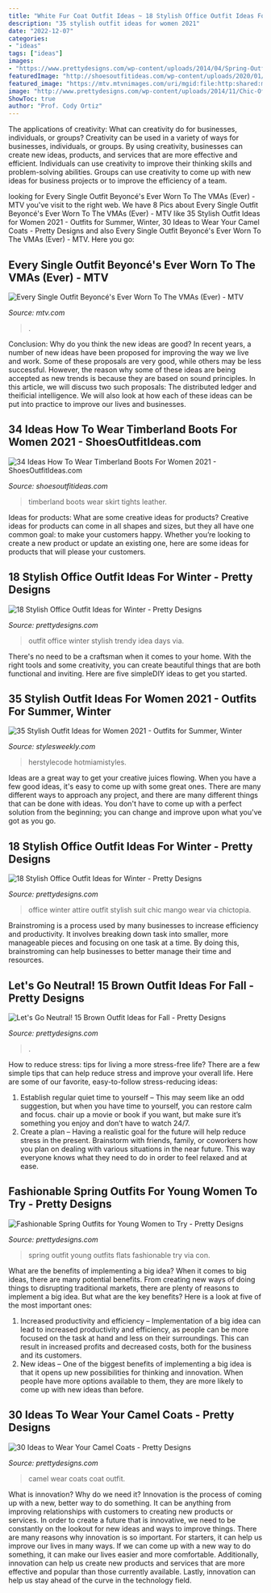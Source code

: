 ```yaml
---
title: "White Fur Coat Outfit Ideas ~ 18 Stylish Office Outfit Ideas For Winter"
description: "35 stylish outfit ideas for women 2021"
date: "2022-12-07"
categories:
- "ideas"
tags: ["ideas"]
images:
- "https://www.prettydesigns.com/wp-content/uploads/2014/04/Spring-Outfit-with-Flats.jpg"
featuredImage: "http://shoesoutfitideas.com/wp-content/uploads/2020/01/tights-and-timberland-boots.jpg"
featured_image: "https://mtv.mtvnimages.com/uri/mgid:file:http:shared:mtv.com/news/wp-content/uploads/2014/08/GettyImages-597574474-1472444378.jpg?quality=.8&amp;height=1201.8027040560842&amp;width=800"
image: "http://www.prettydesigns.com/wp-content/uploads/2014/11/Chic-Office-Attire-for-Winter-2015.jpg"
ShowToc: true
author: "Prof. Cody Ortiz"
---
```



The applications of creativity: What can creativity do for businesses, individuals, or groups?
Creativity can be used in a variety of ways for businesses, individuals, or groups. By using creativity, businesses can create new ideas, products, and services that are more effective and efficient. Individuals can use creativity to improve their thinking skills and problem-solving abilities. Groups can use creativity to come up with new ideas for business projects or to improve the efficiency of a team.

	

		
looking for Every Single Outfit Beyoncé&#039;s Ever Worn To The VMAs (Ever) - MTV you've visit to the right web. We have 8 Pics about Every Single Outfit Beyoncé&#039;s Ever Worn To The VMAs (Ever) - MTV like 35 Stylish Outfit Ideas for Women 2021 - Outfits for Summer, Winter, 30 Ideas to Wear Your Camel Coats - Pretty Designs and also Every Single Outfit Beyoncé&#039;s Ever Worn To The VMAs (Ever) - MTV. Here you go:
		
    
## Every Single Outfit Beyoncé&#039;s Ever Worn To The VMAs (Ever) - MTV

<img loading=lazy src="https://mtv.mtvnimages.com/uri/mgid:file:http:shared:mtv.com/news/wp-content/uploads/2014/08/GettyImages-597574474-1472444378.jpg?quality=.8&amp;height=1201.8027040560842&amp;width=800" onerror="this.onerror=null;this.src='https://tse4.mm.bing.net/th?id=OIP.KtlbDPC7q4BukgkDO1XhpgHaLH&amp;pid=15.1';" alt="Every Single Outfit Beyoncé&#039;s Ever Worn To The VMAs (Ever) - MTV">

_Source: mtv.com_

>. 

	

Conclusion: Why do you think the new ideas are good?
In recent years, a number of new ideas have been proposed for improving the way we live and work. Some of these proposals are very good, while others may be less successful. However, the reason why some of these ideas are being accepted as new trends is because they are based on sound principles. In this article, we will discuss two such proposals: The distributed ledger and theificial intelligence. We will also look at how each of these ideas can be put into practice to improve our lives and businesses.

    
## 34 Ideas How To Wear Timberland Boots For Women 2021 - ShoesOutfitIdeas.com

<img loading=lazy src="http://shoesoutfitideas.com/wp-content/uploads/2020/01/tights-and-timberland-boots.jpg" onerror="this.onerror=null;this.src='https://tse3.mm.bing.net/th?id=OIP.stkJi3l65YpDxmQlGvX1nQHaLs&amp;pid=15.1';" alt="34 Ideas How To Wear Timberland Boots For Women 2021 - ShoesOutfitIdeas.com">

_Source: shoesoutfitideas.com_

>timberland boots wear skirt tights leather. 

	

Ideas for products: What are some creative ideas for products?
Creative ideas for products can come in all shapes and sizes, but they all have one common goal: to make your customers happy. Whether you’re looking to create a new product or update an existing one, here are some ideas for products that will please your customers.

    
## 18 Stylish Office Outfit Ideas For Winter - Pretty Designs

<img loading=lazy src="http://www.prettydesigns.com/wp-content/uploads/2014/11/Trendy-Outfit-Idea-for-Work-Days.jpg" onerror="this.onerror=null;this.src='https://tse4.mm.bing.net/th?id=OIP.K2A-xKwmHi1_Ceu_ZgEBWAHaLT&amp;pid=15.1';" alt="18 Stylish Office Outfit Ideas for Winter - Pretty Designs">

_Source: prettydesigns.com_

>outfit office winter stylish trendy idea days via. 

	

There's no need to be a craftsman when it comes to your home. With the right tools and some creativity, you can create beautiful things that are both functional and inviting. Here are five simpleDIY ideas to get you started.

    
## 35 Stylish Outfit Ideas For Women 2021 - Outfits For Summer, Winter

<img loading=lazy src="https://stylesweekly.com/wp-content/uploads/2016/12/Trendy-Outfit-Ideas_13.jpg" onerror="this.onerror=null;this.src='https://tse1.mm.bing.net/th?id=OIP.IY-cp4wx52nEGNvIydXy0gHaOm&amp;pid=15.1';" alt="35 Stylish Outfit Ideas for Women 2021 - Outfits for Summer, Winter">

_Source: stylesweekly.com_

>herstylecode hotmiamistyles. 

	

Ideas are a great way to get your creative juices flowing. When you have a few good ideas, it's easy to come up with some great ones. There are many different ways to approach any project, and there are many different things that can be done with ideas. You don't have to come up with a perfect solution from the beginning; you can change and improve upon what you've got as you go.

    
## 18 Stylish Office Outfit Ideas For Winter - Pretty Designs

<img loading=lazy src="http://www.prettydesigns.com/wp-content/uploads/2014/11/Chic-Office-Attire-for-Winter-2015.jpg" onerror="this.onerror=null;this.src='https://tse2.mm.bing.net/th?id=OIP.c86bvhQmr7lTo7lEeHegSgHaK3&amp;pid=15.1';" alt="18 Stylish Office Outfit Ideas for Winter - Pretty Designs">

_Source: prettydesigns.com_

>office winter attire outfit stylish suit chic mango wear via chictopia. 

	

Brainstroming is a process used by many businesses to increase efficiency and productivity. It involves breaking down task into smaller, more manageable pieces and focusing on one task at a time. By doing this, brainstroming can help businesses to better manage their time and resources.

    
## Let&#039;s Go Neutral! 15 Brown Outfit Ideas For Fall - Pretty Designs

<img loading=lazy src="http://www.prettydesigns.com/wp-content/uploads/2014/09/Fashionable-Brown-Outfit-Idea-for-Fall.jpg" onerror="this.onerror=null;this.src='https://tse2.mm.bing.net/th?id=OIP.g7HomAP3TkK73h86ICiUpQAAAA&amp;pid=15.1';" alt="Let&#039;s Go Neutral! 15 Brown Outfit Ideas for Fall - Pretty Designs">

_Source: prettydesigns.com_

>. 

	

How to reduce stress: tips for living a more stress-free life?
There are a few simple tips that can help reduce stress and improve your overall life. Here are some of our favorite, easy-to-follow stress-reducing ideas: 
1. Establish regular quiet time to yourself – This may seem like an odd suggestion, but when you have time to yourself, you can restore calm and focus. chair up a movie or book if you want, but make sure it’s something you enjoy and don’t have to watch 24/7. 
2. Create a plan – Having a realistic goal for the future will help reduce stress in the present. Brainstorm with friends, family, or coworkers how you plan on dealing with various situations in the near future. This way everyone knows what they need to do in order to feel relaxed and at ease. 

    
## Fashionable Spring Outfits For Young Women To Try - Pretty Designs

<img loading=lazy src="https://www.prettydesigns.com/wp-content/uploads/2014/04/Spring-Outfit-with-Flats.jpg" onerror="this.onerror=null;this.src='https://tse3.mm.bing.net/th?id=OIP.0YMIoIhHUXQ2SrFzgAhUJgHaK2&amp;pid=15.1';" alt="Fashionable Spring Outfits for Young Women to Try - Pretty Designs">

_Source: prettydesigns.com_

>spring outfit young outfits flats fashionable try via con. 

	

What are the benefits of implementing a big idea?
When it comes to big ideas, there are many potential benefits. From creating new ways of doing things to disrupting traditional markets, there are plenty of reasons to implement a big idea. But what are the key benefits? Here is a look at five of the most important ones:
1. Increased productivity and efficiency – Implementation of a big idea can lead to increased productivity and efficiency, as people can be more focused on the task at hand and less on their surroundings. This can result in increased profits and decreased costs, both for the business and its customers.
2. New ideas – One of the biggest benefits of implementing a big idea is that it opens up new possibilities for thinking and innovation. When people have more options available to them, they are more likely to come up with new ideas than before.

    
## 30 Ideas To Wear Your Camel Coats - Pretty Designs

<img loading=lazy src="https://www.prettydesigns.com/wp-content/uploads/2016/01/White-Outfit-and-Camel-Coat.jpg" onerror="this.onerror=null;this.src='https://tse4.mm.bing.net/th?id=OIP.t7bfL9JyHL81dr2NP2XZQAHaLH&amp;pid=15.1';" alt="30 Ideas to Wear Your Camel Coats - Pretty Designs">

_Source: prettydesigns.com_

>camel wear coats coat outfit. 

	

What is innovation? Why do we need it?
Innovation is the process of coming up with a new, better way to do something. It can be anything from improving relationships with customers to creating new products or services. In order to create a future that is innovative, we need to be constantly on the lookout for new ideas and ways to improve things.
There are many reasons why innovation is so important. For starters, it can help us improve our lives in many ways. If we can come up with a new way to do something, it can make our lives easier and more comfortable. Additionally, innovation can help us create new products and services that are more effective and popular than those currently available. Lastly, innovation can help us stay ahead of the curve in the technology field.

